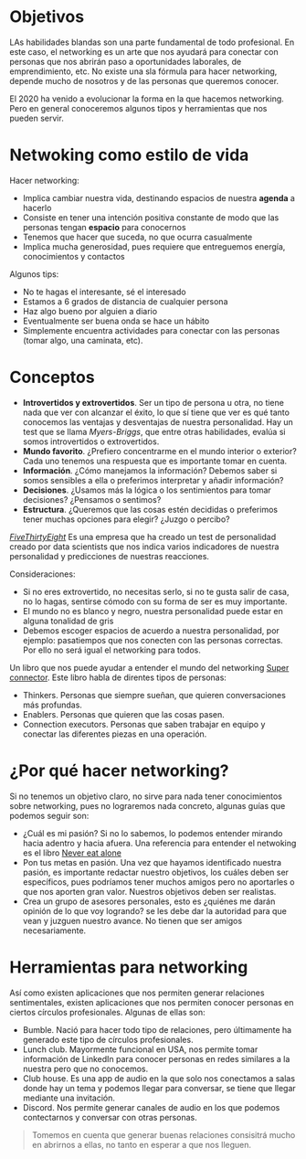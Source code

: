# Objetivos
LAs habilidades blandas son una parte fundamental de todo profesional. En este caso, el networking es un arte que nos ayudará para conectar con personas que nos abrirán paso a oportunidades laborales, de emprendimiento, etc. No existe una sla fórmula para hacer networking, depende mucho de nosotros y de las personas que queremos conocer.

El 2020 ha venido a evolucionar la forma en la que hacemos networking. Pero en general conoceremos algunos tipos y herramientas que nos pueden servir.

# Netwoking como estilo de vida
Hacer networking:
* Implica cambiar nuestra vida, destinando espacios de nuestra **agenda** a hacerlo
* Consiste en tener una intención positiva constante de modo que las personas tengan **espacio** para conocernos
* Tenemos que hacer que suceda, no que ocurra casualmente
* Implica mucha generosidad, pues requiere que entreguemos energía, conocimientos y contactos

Algunos tips:
* No te hagas el interesante, sé el interesado
* Estamos a 6 grados de distancia de cualquier persona
* Haz algo bueno por alguien a diario
* Eventualmente ser buena onda se hace un hábito
* Simplemente encuentra actividades para conectar con las personas (tomar algo, una caminata, etc).

# Conceptos
* **Introvertidos y extrovertidos**. Ser un tipo de persona u otra, no tiene nada que ver con alcanzar el éxito, lo que sí tiene que ver es qué tanto conocemos las ventajas y desventajas de nuestra personalidad. Hay un test que se llama *Myers-Briggs*, que entre otras habilidades, evalúa si somos introvertidos o extrovertidos.
* **Mundo favorito**. ¿Prefiero concentrarme en el mundo interior o exterior? Cada uno tenemos una respuesta que es importante tomar en cuenta.
* **Información**. ¿Cómo manejamos la información? Debemos saber si somos sensibles a ella o preferimos interpretar y añadir información?
* **Decisiones**. ¿Usamos más la lógica o los sentimientos para tomar decisiones? ¿Pensamos o sentimos?
* **Estructura**.  ¿Queremos que las cosas estén decididas o preferimos tener muchas opciones para elegir? ¿Juzgo o percibo?

*[FiveThirtyEight](https://projects.fivethirtyeight.com/personality-quiz/)* Es una empresa que ha creado un test de personalidad creado por data scientists que nos indica varios indicadores de nuestra personalidad y predicciones de nuestras reacciones.

Consideraciones:
* Si no eres extrovertido, no necesitas serlo, si no te gusta salir de casa, no lo hagas, sentirse cómodo con su forma de ser es muy importante.
* El mundo no es blanco y negro, nuestra personalidad puede estar en alguna tonalidad de gris
* Debemos escoger espacios de acuerdo a nuestra personalidad, por ejemplo: pasatiempos que nos conecten con las personas correctas. Por ello no será igual el networking para todos.

Un libro que nos puede ayudar a entender el mundo del networking [Super connector](https://www.amazon.com/Superconnector-Networking-Building-Business-Relationships/dp/0738219967). Este libro habla de direntes tipos de personas:
* Thinkers. Personas que siempre sueñan, que quieren conversaciones más profundas.
* Enablers. Personas que quieren que las cosas pasen.
* Connection executors. Personas que saben trabajar en equipo y conectar las diferentes piezas en una operación.

# ¿Por qué hacer networking?
Si no tenemos un objetivo claro, no sirve para nada tener conocimientos sobre networking, pues no lograremos nada concreto, algunas guías que podemos seguir son: 
* ¿Cuál es mi pasión? Si no lo sabemos, lo podemos entender mirando hacia adentro y hacia afuera. Una referencia para entender el netwoking es el libro [Never eat alone](https://www.amazon.com.mx/Never-Eat-Alone-Expanded-Updated/dp/0553418769/ref=sr_1_1?adgrpid=55912986937&dchild=1&gclid=Cj0KCQiAyJOBBhDCARIsAJG2h5fvcFREMR4QmTV3uKq7f78OBuyHHIxndd9ynb2Ej9OC332Ewi12xjQaAmgCEALw_wcB&hvadid=286729580564&hvdev=c&hvlocphy=1010167&hvnetw=g&hvqmt=e&hvrand=7689967723576610360&hvtargid=kwd-297704707861&hydadcr=26978_9990371&keywords=never+eat+alone&qid=1613111533&sr=8-1&tag=googhydr0mx-20)
* Pon tus metas en pasión. Una vez que hayamos identificado nuestra pasión, es importante redactar nuestro objetivos, los cuáles deben ser específicos, pues podríamos tener muchos amigos pero no aportarles o que nos aporten gran valor. Nuestros objetivos deben ser realistas.
* Crea un grupo de asesores personales, esto es ¿quiénes me darán opinión de lo que voy logrando? se les debe dar la autoridad para que vean y juzguen nuestro avance. No tienen que ser amigos necesariamente.

# Herramientas para networking
Así como existen aplicaciones que nos permiten generar relaciones sentimentales, existen aplicaciones que nos permiten conocer personas en ciertos círculos profesionales. Algunas de ellas son:
* Bumble. Nació para hacer todo tipo de relaciones, pero últimamente ha generado este tipo de círculos profesionales.
* Lunch club. Mayormente funcional en USA, nos permite tomar información de LinkedIn para conocer personas en redes similares a la nuestra pero que no conocemos.
* Club house. Es una app de audio en la que solo nos conectamos a salas donde hay un tema y podemos llegar para conversar, se tiene que llegar mediante una invitación.
* Discord. Nos permite generar canales de audio en los que podemos contectarnos y conversar con otras personas.

> Tomemos en cuenta que generar buenas relaciones consisitrá mucho en abrirnos a ellas, no tanto en esperar a que nos lleguen.


